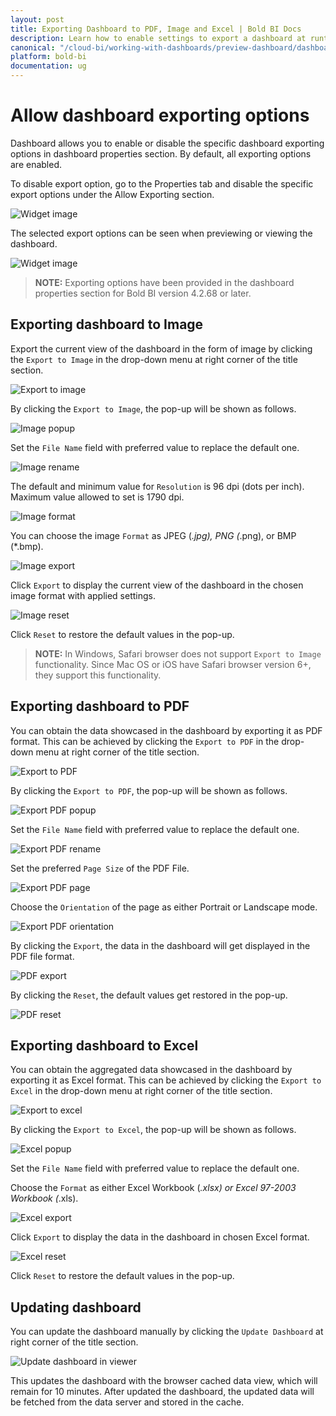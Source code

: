 ```yaml
---
layout: post
title: Exporting Dashboard to PDF, Image and Excel | Bold BI Docs
description: Learn how to enable settings to export a dashboard at runtime to PDF, Image or Excel files in Bold BI Embedded.
canonical: "/cloud-bi/working-with-dashboards/preview-dashboard/dashboard-settings/"
platform: bold-bi
documentation: ug
---
```

# Allow dashboard exporting options

Dashboard allows you to enable or disable the specific dashboard exporting options in dashboard properties section. By default, all exporting options are enabled.

To disable export option, go to the Properties tab and disable the specific export options under the Allow Exporting section.

![Widget image](/bold-bi-docs/static/assets/embedded/working-with-dashboards/preview-dashboards/images/allow-exporting-option.png)

The selected export options can be seen when previewing or viewing the dashboard.

![Widget image](/bold-bi-docs/static/assets/embedded/working-with-dashboards/preview-dashboards/images/exporting-option-dashboard.png)

> **NOTE:** Exporting options have been provided in the dashboard properties section for Bold BI version 4.2.68 or later.

## Exporting dashboard to Image

   Export the current view of the dashboard in the form of image by clicking the `Export to Image` in the drop-down menu at right corner of the title section.
    
   ![Export to image](/bold-bi-docs/static/assets/embedded/working-with-dashboards/preview-dashboards/images/exporttoimage.png)
   
   By clicking the `Export to Image`, the pop-up will be shown as follows.
   
   ![Image popup](/bold-bi-docs/static/assets/embedded/working-with-dashboards/preview-dashboards/images/Imagepopup.png)
   
   Set the `File Name` field with preferred value to replace the default one.
   
   ![Image rename](/bold-bi-docs/static/assets/embedded/working-with-dashboards/preview-dashboards/images/Imagerename.png)
   
   The default and minimum value for `Resolution` is 96 dpi (dots per inch). Maximum value allowed to set is 1790 dpi.
   
   ![Image format](/bold-bi-docs/static/assets/embedded/working-with-dashboards/preview-dashboards/images/ImageFormat.png)
   
   You can choose the image `Format` as JPEG (*.jpg), PNG (*.png), or BMP (*.bmp).
   
   ![Image export](/bold-bi-docs/static/assets/embedded/working-with-dashboards/preview-dashboards/images/ImageExport.png)
   
   Click `Export` to display the current view of the dashboard in the chosen image format with applied settings.
   
   ![Image reset](/bold-bi-docs/static/assets/embedded/working-with-dashboards/preview-dashboards/images/ImageReset.png)
   
   Click `Reset` to restore the default values in the pop-up.
   
   > **NOTE:**  In Windows, Safari browser does not support `Export to Image` functionality. Since Mac OS or iOS have Safari browser version 6+, they support this functionality.
   
## Exporting dashboard to PDF

   You can obtain the data showcased in the dashboard by exporting it as PDF format. This can be achieved by clicking the `Export to PDF` in the drop-down menu at right corner of the title section.
   
   ![Export to PDF](/bold-bi-docs/static/assets/embedded/working-with-dashboards/preview-dashboards/images/ExporttoPDF.png)
   
   By clicking the `Export to PDF`, the pop-up will be shown as follows.
   
   ![Export PDF popup](/bold-bi-docs/static/assets/embedded/working-with-dashboards/preview-dashboards/images/ExportPDFpopup.png)
   
   Set the `File Name` field with preferred value to replace the default one.
   
   ![Export PDF rename](/bold-bi-docs/static/assets/embedded/working-with-dashboards/preview-dashboards/images/ExportPDFRename.png)
   
   Set the preferred `Page Size` of the PDF File.
   
   ![Export PDF page](/bold-bi-docs/static/assets/embedded/working-with-dashboards/preview-dashboards/images/ExportPDFpage.png)
   
   Choose the `Orientation` of the page as either Portrait or Landscape mode.
   
   ![Export PDF orientation](/bold-bi-docs/static/assets/embedded/working-with-dashboards/preview-dashboards/images/ExportPDFOrientation.png)
   
   By clicking the `Export`, the data in the dashboard will get displayed in the PDF file format.
   
   ![PDF export](/bold-bi-docs/static/assets/embedded/working-with-dashboards/preview-dashboards/images/PDFExport.png)
   
   By clicking the `Reset`, the default values get restored in the pop-up.
   
   ![PDF reset](/bold-bi-docs/static/assets/embedded/working-with-dashboards/preview-dashboards/images/PDFReset.png) 
   
## Exporting dashboard to Excel

   You can obtain the aggregated data showcased in the dashboard by exporting it as Excel format. This can be achieved by clicking the `Export to Excel` in the drop-down menu at right corner of the title section.
    
   ![Export to excel](/bold-bi-docs/static/assets/embedded/working-with-dashboards/preview-dashboards/images/exporttoexcel.png)
   
   By clicking the `Export to Excel`, the pop-up will be shown as follows.
   
   ![Excel popup](/bold-bi-docs/static/assets/embedded/working-with-dashboards/preview-dashboards/images/Excelpopup.png)  
   
   Set the `File Name` field with preferred value to replace the default one.
   
   Choose the `Format` as either Excel Workbook (*.xlsx) or Excel 97-2003 Workbook (*.xls).
   
   ![Excel export](/bold-bi-docs/static/assets/embedded/working-with-dashboards/preview-dashboards/images/Excelexport.png)
   
   Click `Export` to display the data in the dashboard in chosen Excel format.
   
   ![Excel reset](/bold-bi-docs/static/assets/embedded/working-with-dashboards/preview-dashboards/images/Excelreset.png)
   
   Click `Reset` to restore the default values in the pop-up.
   
## Updating dashboard

   You can update the dashboard manually by clicking the `Update Dashboard` at right corner of the title section.
    
   ![Update dashboard in viewer](/bold-bi-docs/static/assets/embedded/working-with-dashboards/preview-dashboards/images/updatedashboardinviewer.png)
    
   This updates the dashboard with the browser cached data view, which will remain for 10 minutes. After updated the dashboard, the updated data will be fetched from the data server and stored in the cache.